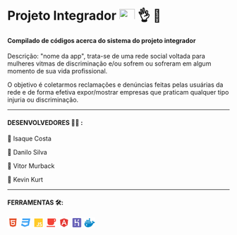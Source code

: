 # Projeto Integrador <img src = "https://brazil.generation.org/wp-content/uploads/2019/04/video-brasil-second-video.png" height=25 width=35> :ok_hand: :raised_hands:

<h4>Compilado de códigos acerca do sistema do projeto integrador</h1> 
Descrição:  "nome da app", trata-se de uma rede social voltada para mulheres vitmas de discriminação e/ou sofrem ou sofreram em algum momento de sua vida profissional.
 
O objetivo é coletarmos reclamações e denúncias feitas pelas usuárias da rede e de forma efetiva expor/mostrar empresas que praticam qualquer tipo injuria ou discriminação.

---------------------------------------------------------------------------------

<h4>DESENVOLVEDORES  👨‍💻 :</h4> 

:small_blue_diamond:	Isaque Costa

:small_blue_diamond:	Danilo Silva

:small_blue_diamond:	Vitor Murback

:small_blue_diamond:	Kevin Kurt

---------------------------------------------------------------------------------
<h4>FERRAMENTAS  🛠️:</h4>

<p align="left">
<img src="https://raw.githubusercontent.com/PKief/vscode-material-icon-theme/main/icons/html.svg" alt="react" width="25" height="25" />
<img src="https://raw.githubusercontent.com/PKief/vscode-material-icon-theme/main/icons/css.svg" alt="css" width="25" height="25" />
<img src="https://raw.githubusercontent.com/PKief/vscode-material-icon-theme/main/icons/javascript.svg" alt="javascript" width="25" height="25" />
<img src="https://raw.githubusercontent.com/PKief/vscode-material-icon-theme/main/icons/java.svg" alt="java" width="25" height="25" />
<img src="https://raw.githubusercontent.com/PKief/vscode-material-icon-theme/main/icons/angular.svg" alt="angular-js" width="25" height="25" />
<img src="https://raw.githubusercontent.com/PKief/vscode-material-icon-theme/main/icons/heroku.svg" alt="heroku" width="25" height="25" />
<img src="https://raw.githubusercontent.com/PKief/vscode-material-icon-theme/main/icons/docker.svg" alt="Docker" width="25" height="25" />
</p>

